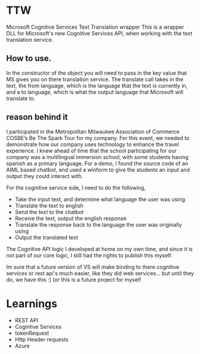 # TTW
Microsoft Cognitive Services Text Translation wrapper
This is a wrapper DLL for Microsoft's new Cognitive Services API, when working with the text translation service. 

## How to use.
In the constructor of the object you will need to pass in the key value that MS gives you on there translation service. The translate call takes in the text, the from language, which is the language that the text is currently in, and a to language, which is what the output language that Microsoft will translate to.

## reason behind it
I participated in the Metropolitan Milwaukee Association of Commerce COSBE’s Be The Spark Tour for my company. For this event, we needed to demonstrate how our company uses technology to enhance the travel experience. I knew ahead of time that the school participating for our company was a multilingual immersion school, with some students having spanish as a primary language.  For a demo, I found the source code of an AIML based chatbot, and used a winform to give the students an input and output they could interact with.

For the cognitive service side, I need to do the following,
+ Take the input text, and determine what language the user was using
+ Translate the text to english
+ Send the text to the chatbot
+ Receive the text, output the english response
+ Translate the response back to the language the user was originally using
+ Output the translated text

 The Cognitive API logic I developed at home on my own time, and since it is not part of our core logic, I still had the rights to publish this myself.

Im sure that a future version of VS will make binding to there cognitive services or rest api's much easier, like they did web services... but until they do, we have this :) (or this is a future project for myself

# Learnings
+ REST API
+ Cogintive Services
+ tokenRequest
+ Http Header requests
+ Azure

